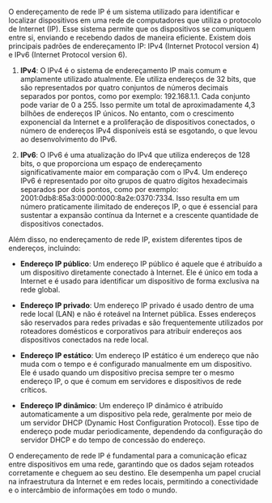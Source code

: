 O endereçamento de rede IP é um sistema utilizado para identificar e localizar dispositivos em uma rede de computadores que utiliza o protocolo de Internet (IP). Esse sistema permite que os dispositivos se comuniquem entre si, enviando e recebendo dados de maneira eficiente. Existem dois principais padrões de endereçamento IP: IPv4 (Internet Protocol version 4) e IPv6 (Internet Protocol version 6).

1. **IPv4**: O IPv4 é o sistema de endereçamento IP mais comum e amplamente utilizado atualmente. Ele utiliza endereços de 32 bits, que são representados por quatro conjuntos de números decimais separados por pontos, como por exemplo: 192.168.1.1. Cada conjunto pode variar de 0 a 255. Isso permite um total de aproximadamente 4,3 bilhões de endereços IP únicos. No entanto, com o crescimento exponencial da Internet e a proliferação de dispositivos conectados, o número de endereços IPv4 disponíveis está se esgotando, o que levou ao desenvolvimento do IPv6.
   
3. **IPv6**: O IPv6 é uma atualização do IPv4 que utiliza endereços de 128 bits, o que proporciona um espaço de endereçamento significativamente maior em comparação com o IPv4. Um endereço IPv6 é representado por oito grupos de quatro dígitos hexadecimais separados por dois pontos, como por exemplo: 2001:0db8:85a3:0000:0000:8a2e:0370:7334. Isso resulta em um número praticamente ilimitado de endereços IP, o que é essencial para sustentar a expansão contínua da Internet e a crescente quantidade de dispositivos conectados.

Além disso, no endereçamento de rede IP, existem diferentes tipos de endereços, incluindo:

- **Endereço IP público**: Um endereço IP público é aquele que é atribuído a um dispositivo diretamente conectado à Internet. Ele é único em toda a Internet e é usado para identificar um dispositivo de forma exclusiva na rede global.

- **Endereço IP privado**: Um endereço IP privado é usado dentro de uma rede local (LAN) e não é roteável na Internet pública. Esses endereços são reservados para redes privadas e são frequentemente utilizados por roteadores domésticos e corporativos para atribuir endereços aos dispositivos conectados na rede local.

- **Endereço IP estático**: Um endereço IP estático é um endereço que não muda com o tempo e é configurado manualmente em um dispositivo. Ele é usado quando um dispositivo precisa sempre ter o mesmo endereço IP, o que é comum em servidores e dispositivos de rede críticos.

- **Endereço IP dinâmico**: Um endereço IP dinâmico é atribuído automaticamente a um dispositivo pela rede, geralmente por meio de um servidor DHCP (Dynamic Host Configuration Protocol). Esse tipo de endereço pode mudar periodicamente, dependendo da configuração do servidor DHCP e do tempo de concessão do endereço.


O endereçamento de rede IP é fundamental para a comunicação eficaz entre dispositivos em uma rede, garantindo que os dados sejam roteados corretamente e cheguem ao seu destino. Ele desempenha um papel crucial na infraestrutura da Internet e em redes locais, permitindo a conectividade e o intercâmbio de informações em todo o mundo.